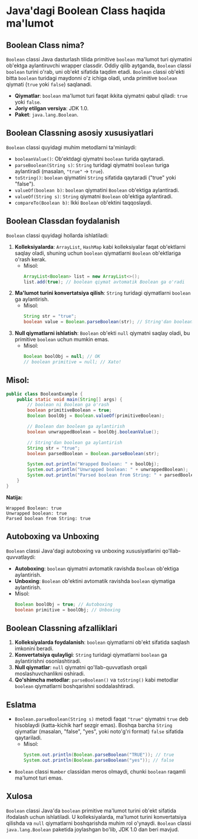 # Java'dagi Boolean Class haqida ma'lumot

## Boolean Class nima?
`Boolean` classi Java dasturlash tilida primitive `boolean` ma'lumot turi qiymatini ob'ektga aylantiruvchi wrapper classdir. Oddiy qilib aytganda, `Boolean` classi `boolean` turini o'rab, uni ob'ekt sifatida taqdim etadi. `Boolean` classi ob'ekti bitta `boolean` turidagi maydonni o'z ichiga oladi, unda primitive `boolean` qiymati (`true` yoki `false`) saqlanadi.

- **Qiymatlar**: `boolean` ma'lumot turi faqat ikkita qiymatni qabul qiladi: `true` yoki `false`.
- **Joriy etilgan versiya**: JDK 1.0.
- **Paket**: `java.lang.Boolean`.

## Boolean Classning asosiy xususiyatlari
`Boolean` classi quyidagi muhim metodlarni ta'minlaydi:
- `booleanValue()`: Ob'ektdagi qiymatni `boolean` turida qaytaradi.
- `parseBoolean(String s)`: `String` turidagi qiymatni `boolean` turiga aylantiradi (masalan, `"true"` → `true`).
- `toString()`: `boolean` qiymatini `String` sifatida qaytaradi ("true" yoki "false").
- `valueOf(boolean b)`: `boolean` qiymatini `Boolean` ob'ektiga aylantiradi.
- `valueOf(String s)`: `String` qiymatni `Boolean` ob'ektiga aylantiradi.
- `compareTo(Boolean b)`: Ikki `Boolean` ob'ektini taqqoslaydi.

## Boolean Classdan foydalanish
`Boolean` classi quyidagi hollarda ishlatiladi:
1. **Kolleksiyalarda**: `ArrayList`, `HashMap` kabi kolleksiyalar faqat ob'ektlarni saqlay oladi, shuning uchun `boolean` qiymatlarni `Boolean` ob'ektlariga o'rash kerak.
   - Misol:
     ```java
     ArrayList<Boolean> list = new ArrayList<>();
     list.add(true); // boolean qiymat avtomatik Boolean ga o'radi
     ```
2. **Ma'lumot turini konvertatsiya qilish**: `String` turidagi qiymatlarni `boolean` ga aylantirish.
   - Misol:
     ```java
     String str = "true";
     boolean value = Boolean.parseBoolean(str); // String'dan boolean'ga
     ```
3. **Null qiymatlarni ishlatish**: `Boolean` ob'ekti `null` qiymatni saqlay oladi, bu primitive `boolean` uchun mumkin emas.
   - Misol:
     ```java
     Boolean boolObj = null; // OK
     // boolean primitive = null; // Xato!
     ```

## Misol:
```java
public class BooleanExample {
    public static void main(String[] args) {
        // boolean ni Boolean ga o'rash
        boolean primitiveBoolean = true;
        Boolean boolObj = Boolean.valueOf(primitiveBoolean);

        // Boolean dan boolean ga aylantirish
        boolean unwrappedBoolean = boolObj.booleanValue();

        // String'dan boolean ga aylantirish
        String str = "true";
        boolean parsedBoolean = Boolean.parseBoolean(str);

        System.out.println("Wrapped Boolean: " + boolObj);
        System.out.println("Unwrapped boolean: " + unwrappedBoolean);
        System.out.println("Parsed boolean from String: " + parsedBoolean);
    }
}
```
**Natija:**
```
Wrapped Boolean: true
Unwrapped boolean: true
Parsed boolean from String: true
```

## Autoboxing va Unboxing
`Boolean` classi Java'dagi autoboxing va unboxing xususiyatlarini qo'llab-quvvatlaydi:
- **Autoboxing**: `boolean` qiymatni avtomatik ravishda `Boolean` ob'ektiga aylantirish.
- **Unboxing**: `Boolean` ob'ektini avtomatik ravishda `boolean` qiymatiga aylantirish.
- Misol:
  ```java
  Boolean boolObj = true; // Autoboxing
  boolean primitive = boolObj; // Unboxing
  ```

## Boolean Classning afzalliklari
1. **Kolleksiyalarda foydalanish**: `boolean` qiymatlarni ob'ekt sifatida saqlash imkonini beradi.
2. **Konvertatsiya qulayligi**: `String` turidagi qiymatlarni `boolean` ga aylantirishni osonlashtiradi.
3. **Null qiymatlar**: `null` qiymatni qo'llab-quvvatlash orqali moslashuvchanlikni oshiradi.
4. **Qo'shimcha metodlar**: `parseBoolean()` va `toString()` kabi metodlar `boolean` qiymatlarni boshqarishni soddalashtiradi.

## Eslatma
- `Boolean.parseBoolean(String s)` metodi faqat `"true"` qiymatni `true` deb hisoblaydi (katta-kichik harf sezgir emas). Boshqa barcha `String` qiymatlar (masalan, "false", "yes", yoki noto'g'ri format) `false` sifatida qaytariladi.
  - Misol:
    ```java
    System.out.println(Boolean.parseBoolean("TRUE")); // true
    System.out.println(Boolean.parseBoolean("yes")); // false
    ```
- `Boolean` classi `Number` classidan meros olmaydi, chunki `boolean` raqamli ma'lumot turi emas.

## Xulosa
`Boolean` classi Java'da `boolean` primitive ma'lumot turini ob'ekt sifatida ifodalash uchun ishlatiladi. U kolleksiyalarda, ma'lumot turini konvertatsiya qilishda va `null` qiymatlarni boshqarishda muhim rol o'ynaydi. `Boolean` classi `java.lang.Boolean` paketida joylashgan bo'lib, JDK 1.0 dan beri mavjud.

